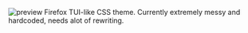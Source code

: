![preview](https://i.909.wtf/u/Xyp.png)
Firefox TUI-like CSS theme. Currently extremely messy and hardcoded, needs alot of rewriting.
